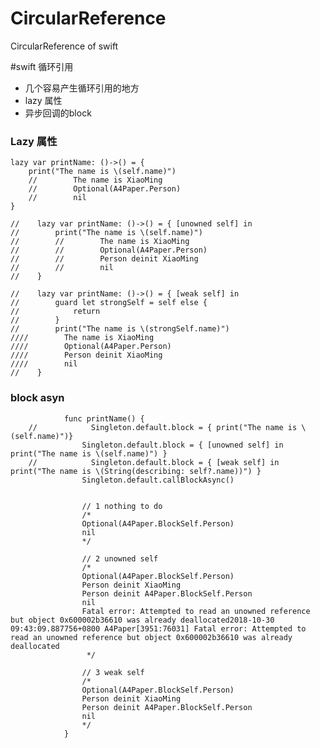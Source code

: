 # CircularReference
CircularReference of swift


#swift 循环引用

- 几个容易产生循环引用的地方
- lazy 属性
- 异步回调的block


### Lazy 属性

	lazy var printName: ()->() = {
	    print("The name is \(self.name)")
	    //        The name is XiaoMing
	    //        Optional(A4Paper.Person)
	    //        nil
	}
	
	//    lazy var printName: ()->() = { [unowned self] in
	//        print("The name is \(self.name)")
	//        //        The name is XiaoMing
	//        //        Optional(A4Paper.Person)
	//        //        Person deinit XiaoMing
	//        //        nil
	//    }
	
	//    lazy var printName: ()->() = { [weak self] in
	//        guard let strongSelf = self else {
	//            return
	//        }
	//        print("The name is \(strongSelf.name)")
	////        The name is XiaoMing
	////        Optional(A4Paper.Person)
	////        Person deinit XiaoMing
	////        nil
	//    }


### block asyn 
		        func printName() {
		//            Singleton.default.block = { print("The name is \(self.name)")}
		            Singleton.default.block = { [unowned self] in print("The name is \(self.name)") }
		//            Singleton.default.block = { [weak self] in print("The name is \(String(describing: self?.name))") }
		            Singleton.default.callBlockAsync()
		
		
		            // 1 nothing to do
		            /*
		            Optional(A4Paper.BlockSelf.Person)
		            nil
		            */
		
		            // 2 unowned self
		            /*
		            Optional(A4Paper.BlockSelf.Person)
		            Person deinit XiaoMing
		            Person deinit A4Paper.BlockSelf.Person
		            nil
		            Fatal error: Attempted to read an unowned reference but object 0x600002b36610 was already deallocated2018-10-30 09:43:09.887756+0800 A4Paper[3951:76031] Fatal error: Attempted to read an unowned reference but object 0x600002b36610 was already deallocated
		             */
		            
		            // 3 weak self
		            /*
		            Optional(A4Paper.BlockSelf.Person)
		            Person deinit XiaoMing
		            Person deinit A4Paper.BlockSelf.Person
		            nil
		            */
		        }
